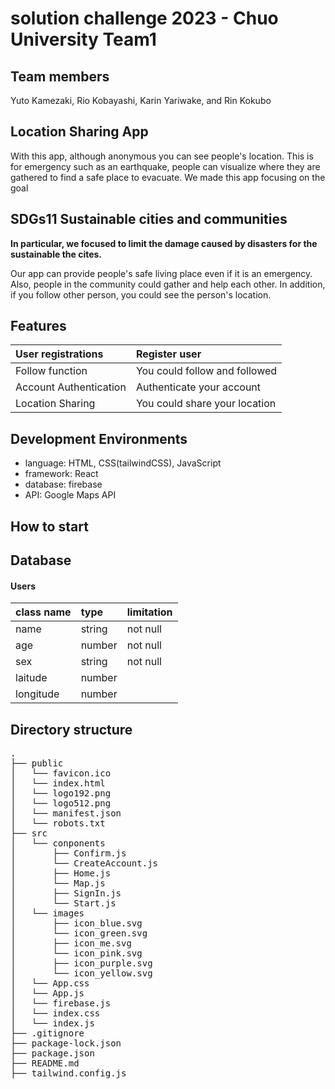 # solution challenge 2023 - Chuo University Team1

## Team members
Yuto Kamezaki, Rio Kobayashi, Karin Yariwake, and Rin Kokubo

## Location Sharing App

With this app, although anonymous you can see people's location.  This is for emergency such as an earthquake, people can visualize where they are gathered to find a safe place to evacuate.  We made this app focusing on the goal

## SDGs11 Sustainable cities and communities

**In particular, we focused to limit the damage caused by disasters for the sustainable the cites.**

Our app can provide people's safe living place even if it is an emergency.  Also, people in the community could gather and help each other. 
In addition, if you follow other person, you could see the person's location. 

## Features
|User registrations|Register user|
|:--|:--|
|Follow function|You could follow and followed|
|Account Authentication|Authenticate your account|
|Location Sharing|You could share your location|

## Development Environments
* language: HTML, CSS(tailwindCSS), JavaScript
* framework: React
* database: firebase
* API: Google Maps API

## How to start

## Database
#### Users  
|class name|type|limitation|
|:--|:--|:--|
|name|string|not null|
|age|number|not null|
|sex|string|not null|
|laitude|number||
|longitude|number||

## Directory structure
<pre>
.
├── public
│   └── favicon.ico
│   └── index.html
│   └── logo192.png
│   └── logo512.png
│   └── manifest.json
│   └── robots.txt
├── src
│   └── conponents
│       ├── Confirm.js
│       └── CreateAccount.js
│       ├── Home.js
│       └── Map.js
│       ├── SignIn.js
│       └── Start.js
│   └── images
│       ├── icon_blue.svg
│       └── icon_green.svg
│       ├── icon_me.svg
│       └── icon_pink.svg
│       ├── icon_purple.svg
│       └── icon_yellow.svg
│   └── App.css
│   └── App.js
│   └── firebase.js
│   └── index.css
│   └── index.js
├── .gitignore
├── package-lock.json
├── package.json
├── README.md
├── tailwind.config.js

</pre>
